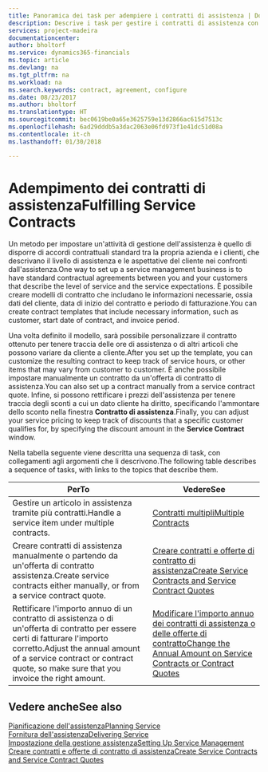 ```yaml
---
title: Panoramica dei task per adempiere i contratti di assistenza | Documenti Microsoft
description: Descrive i task per gestire i contratti di assistenza con i clienti.
services: project-madeira
documentationcenter: 
author: bholtorf
ms.service: dynamics365-financials
ms.topic: article
ms.devlang: na
ms.tgt_pltfrm: na
ms.workload: na
ms.search.keywords: contract, agreement, configure
ms.date: 08/23/2017
ms.author: bholtorf
ms.translationtype: HT
ms.sourcegitcommit: bec0619be0a65e3625759e13d2866ac615d7513c
ms.openlocfilehash: 6ad29dddb5a3dac2063e06fd973f1e41dc51d08a
ms.contentlocale: it-ch
ms.lasthandoff: 01/30/2018

---
```

# <a name="fulfilling-service-contracts"></a><span data-ttu-id="d8cab-103">Adempimento dei contratti di assistenza</span><span class="sxs-lookup"><span data-stu-id="d8cab-103">Fulfilling Service Contracts</span></span> 
<span data-ttu-id="d8cab-104">Un metodo per impostare un'attività di gestione dell'assistenza è quello di disporre di accordi contrattuali standard tra la propria azienda e i clienti, che descrivano il livello di assistenza e le aspettative del cliente nei confronti dall'assistenza.</span><span class="sxs-lookup"><span data-stu-id="d8cab-104">One way to set up a service management business is to have standard contractual agreements between you and your customers that describe the level of service and the service expectations.</span></span> <span data-ttu-id="d8cab-105">È possibile creare modelli di contratto che includano le informazioni necessarie, ossia dati del cliente, data di inizio del contratto e periodo di fatturazione.</span><span class="sxs-lookup"><span data-stu-id="d8cab-105">You can create contract templates that include necessary information, such as customer, start date of contract, and invoice period.</span></span>  
  
<span data-ttu-id="d8cab-106">Una volta definito il modello, sarà possibile personalizzare il contratto ottenuto per tenere traccia delle ore di assistenza o di altri articoli che possono variare da cliente a cliente.</span><span class="sxs-lookup"><span data-stu-id="d8cab-106">After you set up the template, you can customize the resulting contract to keep track of service hours, or other items that may vary from customer to customer.</span></span> <span data-ttu-id="d8cab-107">È anche possibile impostare manualmente un contratto da un'offerta di contratto di assistenza.</span><span class="sxs-lookup"><span data-stu-id="d8cab-107">You can also set up a contract manually from a service contract quote.</span></span> <span data-ttu-id="d8cab-108">Infine, si possono rettificare i prezzi dell'assistenza per tenere traccia degli sconti a cui un dato cliente ha diritto, specificando l'ammontare dello sconto nella finestra **Contratto di assistenza**.</span><span class="sxs-lookup"><span data-stu-id="d8cab-108">Finally, you can adjust your service pricing to keep track of discounts that a specific customer qualifies for, by specifying the discount amount in the **Service Contract** window.</span></span>  

<span data-ttu-id="d8cab-109">Nella tabella seguente viene descritta una sequenza di task, con collegamenti agli argomenti che li descrivono.</span><span class="sxs-lookup"><span data-stu-id="d8cab-109">The following table describes a sequence of tasks, with links to the topics that describe them.</span></span>   
  
|<span data-ttu-id="d8cab-110">**Per**</span><span class="sxs-lookup"><span data-stu-id="d8cab-110">**To**</span></span>|<span data-ttu-id="d8cab-111">**Vedere**</span><span class="sxs-lookup"><span data-stu-id="d8cab-111">**See**</span></span>|  
|------------|-------------|  
|<span data-ttu-id="d8cab-112">Gestire un articolo in assistenza tramite più contratti.</span><span class="sxs-lookup"><span data-stu-id="d8cab-112">Handle a service item under multiple contracts.</span></span> | [<span data-ttu-id="d8cab-113">Contratti multipli</span><span class="sxs-lookup"><span data-stu-id="d8cab-113">Multiple Contracts</span></span>](service-multiple-contracts.md)|  
|<span data-ttu-id="d8cab-114">Creare contratti di assistenza manualmente o partendo da un'offerta di contratto assistenza.</span><span class="sxs-lookup"><span data-stu-id="d8cab-114">Create service contracts either manually, or from a service contract quote.</span></span>| [<span data-ttu-id="d8cab-115">Creare contratti e offerte di contratto di assistenza</span><span class="sxs-lookup"><span data-stu-id="d8cab-115">Create Service Contracts and Service Contract Quotes</span></span>](service-how-to-create-service-contracts-and-service-contract-quotes.md)|
|<span data-ttu-id="d8cab-116">Rettificare l'importo annuo di un contratto di assistenza o di un'offerta di contratto per essere certi di fatturare l'importo corretto.</span><span class="sxs-lookup"><span data-stu-id="d8cab-116">Adjust the annual amount of a service contract or contract quote, so make sure that you invoice the right amount.</span></span>|[<span data-ttu-id="d8cab-117">Modificare l'importo annuo dei contratti di assistenza o delle offerte di contratto</span><span class="sxs-lookup"><span data-stu-id="d8cab-117">Change the Annual Amount on Service Contracts or Contract Quotes</span></span>](service-how-to-change-the-annual-amount-on-service-contracts-or-contract-quotes.md)|

## <a name="see-also"></a><span data-ttu-id="d8cab-118">Vedere anche</span><span class="sxs-lookup"><span data-stu-id="d8cab-118">See also</span></span>
[<span data-ttu-id="d8cab-119">Pianificazione dell'assistenza</span><span class="sxs-lookup"><span data-stu-id="d8cab-119">Planning Service</span></span>](service-plan-service.md)  
[<span data-ttu-id="d8cab-120">Fornitura dell'assistenza</span><span class="sxs-lookup"><span data-stu-id="d8cab-120">Delivering Service</span></span>](service-deliver-service.md)  
[<span data-ttu-id="d8cab-121">Impostazione della gestione assistenza</span><span class="sxs-lookup"><span data-stu-id="d8cab-121">Setting Up Service Management</span></span>](service-setup-service.md)  
[<span data-ttu-id="d8cab-122">Creare contratti e offerte di contratto di assistenza</span><span class="sxs-lookup"><span data-stu-id="d8cab-122">Create Service Contracts and Service Contract Quotes</span></span>](service-how-to-create-service-contracts-and-service-contract-quotes.md)  

